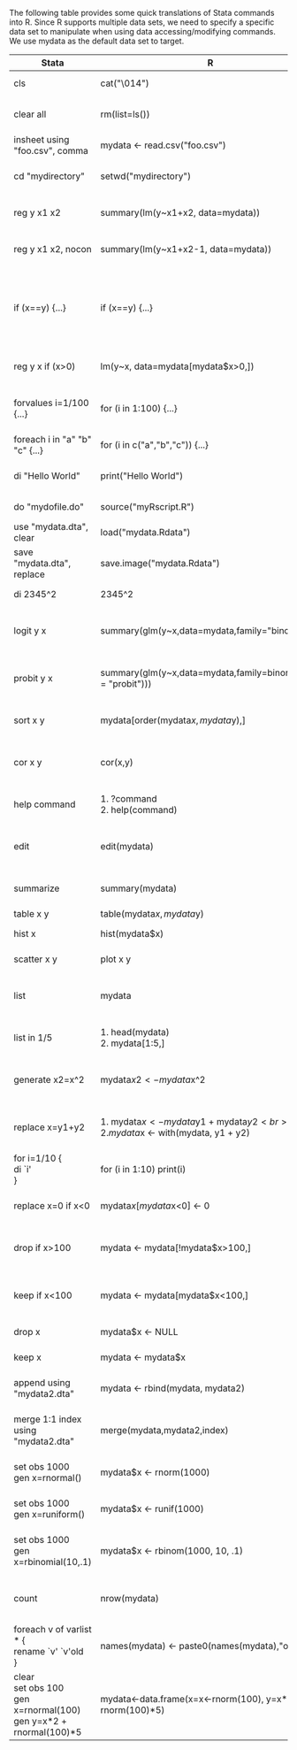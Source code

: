The following table provides some quick translations of Stata commands into R.  Since R supports multiple data sets, we need to specify a specific data set to manipulate when using data accessing/modifying commands. We use mydata as the default data set to target. 

Stata                         | R                                          | Description
------------------------------|--------------------------------------------|------------------------------
cls                           | cat("\014")                                | Clears the screen
clear all                     | rm(list=ls())                              | Clears data. Set fresh workspace
insheet using "foo.csv", comma| mydata <- read.csv("foo.csv")              | Read csv file
cd "mydirectory"              | setwd("mydirectory")                       | Change working directories
reg y x1 x2                   | summary(lm(y~x1+x2, data=mydata))          | Ordinary least squares with constant
reg y x1 x2, nocon            | summary(lm(y~x1+x2-1, data=mydata))        | Ordinary least squares without constant
if (x==y) {...}               | if (x==y) {...}                            | Initial line condition use to evaluate whether a command(s) should be exectuted
reg y x if (x>0)              | lm(y~x, data=mydata[mydata$x>0,])          | Select a conditional subset of data
forvalues i=1/100 {...}       | for (i in 1:100) {...}                     | Loop through integer values of i from 1 to 100
foreach i in "a" "b" "c" {...}| for (i in c("a","b","c")) {...}            | Loop through a list of items
di "Hello World"              | print("Hello World")                       | Prints "hello world" on screen
do "mydofile.do"              | source("myRscript.R")                      | Call and run code file
use "mydata.dta", clear       | load("mydata.Rdata")                       | Load saved workspace/data
save "mydata.dta", replace    | save.image("mydata.Rdata")                 | Save current workspace/data
di 2345^2                     | 2345^2                                     | Calculate 2345 squared
logit y x                     | summary(glm(y~x,data=mydata,family="binomial"))| Perform logit maximum likelihood estimation
probit y x                    | summary(glm(y~x,data=mydata,family=binomial(link = "probit")))| Perform probit maximum likelihood estimation
sort x y                      | mydata[order(mydata$x, mydata$y),]         | Sort the data frame by variable x
cor x y                       | cor(x,y)                                   | Produce a table of correlates between x and y
help command                  | 1. ?command <br> 2. help(command)          | Load the help file on a command
edit                          | edit(mydata)                               | Open data editor window (not recommended)
summarize                     | summary(mydata)                            | Provide summary values for data
table x y                     | table(mydata$x,mydata$y)                   | Two way table
hist x                        | hist(mydata$x)                             | Histogram of variable x
scatter x y                   | plot x y                                   | Scatter plot of x on y
list                          | mydata                                     | Print to screen all of the values of the data frame
list in 1/5                   | 1. head(mydata) <br> 2. mydata[1:5,]       | Print to screen first 5 rows of data
generate x2=x^2               | mydata$x2 <- mydata$x^2                    | Create a new variable x2 which is the square of x
replace x=y1+y2               | 1. mydata$x <- mydata$y1 + mydata$y2 <br> 2.  mydata$x <- with(mydata, y1 + y2) | Change the x value of data to be equal to y1+y2
for i=1/10 {<br> di `i' <br> } | for (i in 1:10) print(i)                  | Print count from 1 to 10
replace x=0 if x<0             | mydata$x[mydata$x<0] <- 0                 | Replace all values of x less than 0 with zero
drop if x>100                  | mydata <- mydata[!mydata$x>100,]          | Drop observations with x greater than 100
keep if x<100                  | mydata <- mydata[mydata$x<100,]           | Keep observations with x less than 100
drop x                         | mydata$x <- NULL                          | Drop variable x from the data
keep x                         | mydata <- mydata$x                        | Keep only x in the data
append using "mydata2.dta"     | mydata <- rbind(mydata, mydata2)          | Append mydata2 to mydata
merge 1:1 index using "mydata2.dta" | merge(mydata,mydata2,index)          | Merge two data sets together by index variable(s)
set obs 1000 <br> gen x=rnormal() | mydata$x <- rnorm(1000)                | Generate 1000 random normal draws
set obs 1000 <br> gen x=runiform() | mydata$x <- runif(1000)                | Generate 1000 random uniform draws
set obs 1000 <br> gen x=rbinomial(10,.1) | mydata$x <- rbinom(1000, 10, .1) | Generate 1000 random binomial (10,.1) draws
count                          | nrow(mydata)                               | Count the number of observations in the data
foreach v of varlist * { <br> rename \`v' \`v'old <br> } | names(mydata) <- paste0(names(mydata),"old") | Rename all of the variables in the data ...old
clear <br> set obs 100 <br> gen x=rnormal(100) <br> gen y=x*2 + rnormal(100)*5 | mydata<-data.frame(x=x<-rnorm(100), y=x*2 + rnorm(100)*5)| Simulate a new data set with y dependent upon x

